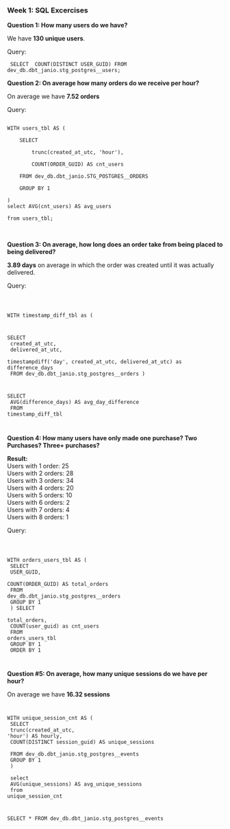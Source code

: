 ### Week 1: SQL Excercises
**Question 1: How many users do we have?**

We have **130  unique users**.

Query:

`
SELECT 
    COUNT(DISTINCT USER_GUID)
FROM dev_db.dbt_janio.stg_postgres__users;`

**Question 2: On average how many orders do we receive per hour?**

On average we have **7.52 orders** 

Query:

<code>
WITH users_tbl AS ( <br>
    SELECT  <br>
        trunc(created_at_utc, 'hour'), <br>
        COUNT(ORDER_GUID) AS cnt_users <br>
    FROM dev_db.dbt_janio.STG_POSTGRES__ORDERS <br>
    GROUP BY 1 <br>
)
select AVG(cnt_users) AS avg_users  <br>
from users_tbl;

</code>
<br>

**Question 3: On average, how long does an order take from being placed to being delivered?**

**3.89 days** on average in which the order was created until it was actually delivered.

Query:

<code>

WITH timestamp_diff_tbl as (

SELECT <br>
    created_at_utc, <br>
    delivered_at_utc, <br>
    timestampdiff('day', created_at_utc, delivered_at_utc) as difference_days <br>
FROM dev_db.dbt_janio.stg_postgres__orders
    )

SELECT <br>
    AVG(difference_days) AS avg_day_difference <br>
FROM timestamp_diff_tbl

</code>


**Question 4: How many users have only made one purchase? Two Purchases? Three+ purchases?**


**Result:** <br>
Users with 1 order: 25 <br>
Users with 2 orders: 28<br>
Users with 3 orders: 34 <br>
Users with 4 orders: 20 <br>
Users with 5 orders: 10 <br>
Users with 6 orders: 2 <br>
Users with 7 orders: 4 <br>
Users with 8 orders: 1 <br>


Query:

<code>

WITH orders_users_tbl AS ( <br>
SELECT  <br>
    USER_GUID, <br>
    COUNT(ORDER_GUID) AS total_orders <br>
FROM dev_db.dbt_janio.stg_postgres__orders <br>
GROUP BY 1 <br>
)
SELECT <br>
    total_orders, <br>
    COUNT(user_guid) as cnt_users <br>
FROM orders_users_tbl <br>
GROUP BY 1 <br>
ORDER BY 1 <br>

</code>


**Question #5: On average, how many unique sessions do we have per hour?** 

On average we have **16.32 sessions**
<code>

WITH unique_session_cnt AS ( <br>
    SELECT <br>
        trunc(created_at_utc, 'hour') AS hourly,<br>
        COUNT(DISTINCT session_guid) AS unique_sessions <br>
    FROM dev_db.dbt_janio.stg_postgres__events <br>
    GROUP BY 1   <br>
) <br>
select <br>
    AVG(unique_sessions) AS avg_unique_sessions <br>
from unique_session_cnt <br>

SELECT * FROM dev_db.dbt_janio.stg_postgres__events

</code>